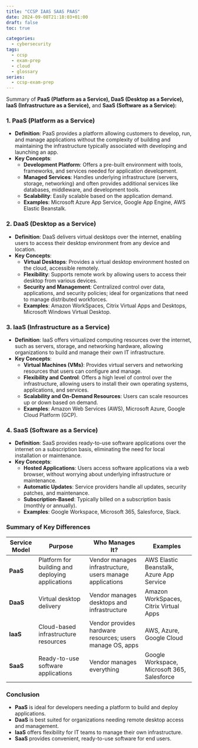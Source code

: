```yaml
---
title: "CCSP IAAS SAAS PAAS" 
date: 2024-09-08T21:18:03+01:00 
draft: false 
toc: true

categories:
  - cybersecurity
tags:
  - ccsp
  - exam-prep
  - cloud
  - glossary
series:
  - ccsp-exam-prep
---
```

Summary of **PaaS (Platform as a Service), DaaS (Desktop as a Service), IaaS (Infrastructure as a Service),** and **SaaS (Software as a Service):**

### 1. **PaaS (Platform as a Service)**
- **Definition**: PaaS provides a platform allowing customers to develop, run, and manage applications without the complexity of building and maintaining the infrastructure typically associated with developing and launching an app.
- **Key Concepts**:
  - **Development Platform**: Offers a pre-built environment with tools, frameworks, and services needed for application development.
  - **Managed Services**: Handles underlying infrastructure (servers, storage, networking) and often provides additional services like databases, middleware, and development tools.
  - **Scalability**: Easily scalable based on the application demand.
  - **Examples**: Microsoft Azure App Service, Google App Engine, AWS Elastic Beanstalk.

### 2. **DaaS (Desktop as a Service)**
- **Definition**: DaaS delivers virtual desktops over the internet, enabling users to access their desktop environment from any device and location.
- **Key Concepts**:
  - **Virtual Desktops**: Provides a virtual desktop environment hosted on the cloud, accessible remotely.
  - **Flexibility**: Supports remote work by allowing users to access their desktop from various devices.
  - **Security and Management**: Centralized control over data, applications, and security policies; ideal for organizations that need to manage distributed workforces.
  - **Examples**: Amazon WorkSpaces, Citrix Virtual Apps and Desktops, Microsoft Windows Virtual Desktop.

### 3. **IaaS (Infrastructure as a Service)**
- **Definition**: IaaS offers virtualized computing resources over the internet, such as servers, storage, and networking hardware, allowing organizations to build and manage their own IT infrastructure.
- **Key Concepts**:
  - **Virtual Machines (VMs)**: Provides virtual servers and networking resources that users can configure and manage.
  - **Flexibility and Control**: Offers a high level of control over the infrastructure, allowing users to install their own operating systems, applications, and services.
  - **Scalability and On-Demand Resources**: Users can scale resources up or down based on demand.
  - **Examples**: Amazon Web Services (AWS), Microsoft Azure, Google Cloud Platform (GCP).

### 4. **SaaS (Software as a Service)**
- **Definition**: SaaS provides ready-to-use software applications over the internet on a subscription basis, eliminating the need for local installation or maintenance.
- **Key Concepts**:
  - **Hosted Applications**: Users access software applications via a web browser, without worrying about underlying infrastructure or maintenance.
  - **Automatic Updates**: Service providers handle all updates, security patches, and maintenance.
  - **Subscription-Based**: Typically billed on a subscription basis (monthly or annually).
  - **Examples**: Google Workspace, Microsoft 365, Salesforce, Slack.

### Summary of Key Differences

| **Service Model** | **Purpose**                          | **Who Manages It?**          | **Examples**                             |
|-------------------|--------------------------------------|-------------------------------|------------------------------------------|
| **PaaS**          | Platform for building and deploying applications | Vendor manages infrastructure, users manage applications | AWS Elastic Beanstalk, Azure App Service |
| **DaaS**          | Virtual desktop delivery              | Vendor manages desktops and infrastructure | Amazon WorkSpaces, Citrix Virtual Apps   |
| **IaaS**          | Cloud-based infrastructure resources  | Vendor provides hardware resources; users manage OS, apps | AWS, Azure, Google Cloud                 |
| **SaaS**          | Ready-to-use software applications    | Vendor manages everything     | Google Workspace, Microsoft 365, Salesforce |

### Conclusion
- **PaaS** is ideal for developers needing a platform to build and deploy applications.
- **DaaS** is best suited for organizations needing remote desktop access and management.
- **IaaS** offers flexibility for IT teams to manage their own infrastructure.
- **SaaS** provides convenient, ready-to-use software for end users.
